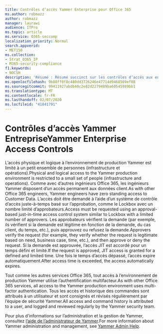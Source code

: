 ```yaml
---
title: Contrôles d’accès Yammer Enterprise pour Office 365
ms.author: robmazz
author: robmazz
manager: laurawi
audience: ITPro
ms.topic: article
ms.service: O365-seccomp
localization_priority: Normal
search.appverid:
- MET150
ms.collection:
- Strat_O365_IP
- M365-security-compliance
f1.keywords:
- NOCSH
description: 'Résumé : Résumé succinct sur les contrôles d’accès aux entreprises Yammer dans l’environnement de production.'
ms.openlocfilehash: 9b88ff0f8c480dd3726246e47714d9468509ef08
ms.sourcegitcommit: 99411927abdb40c2e82d2279489ba60545989bb1
ms.translationtype: MT
ms.contentlocale: fr-FR
ms.lasthandoff: 02/07/2020
ms.locfileid: "41841791"
---
```

# <a name="yammer-enterprise-access-controls"></a><span data-ttu-id="4d1a8-103">Contrôles d’accès Yammer Entreprise</span><span class="sxs-lookup"><span data-stu-id="4d1a8-103">Yammer Enterprise Access Controls</span></span> 

<span data-ttu-id="4d1a8-104">L’accès physique et logique à l’environnement de production Yammer est limité à un petit ensemble de personnes (infrastructure et opérations).</span><span class="sxs-lookup"><span data-stu-id="4d1a8-104">Physical and logical access to the Yammer production environment is restricted to a small set of people (infrastructure and operations).</span></span> <span data-ttu-id="4d1a8-105">Comme avec d’autres ingénieurs Office 365, les ingénieurs Yammer disposent d’un accès permanent aux données client.</span><span class="sxs-lookup"><span data-stu-id="4d1a8-105">As with other Office 365 engineers, Yammer engineers have zero standing access to Customer Data.</span></span> <span data-ttu-id="4d1a8-106">L’accès doit être demandé à l’aide d’un système de contrôle d’accès juste-à-temps basé sur l’approbation, comme le Lockbox avec un nombre limité d’approbateurs.</span><span class="sxs-lookup"><span data-stu-id="4d1a8-106">Access must be requested using an approval-based just-in-time access control system similar to Lockbox with a limited number of approvers.</span></span> <span data-ttu-id="4d1a8-107">Les approbateurs vérifient la demande (par exemple, ils vérifient si la demande est légitime en fonction de la demande, du cas client, du temps, etc.), puis approuvez ou refusez la demande.</span><span class="sxs-lookup"><span data-stu-id="4d1a8-107">Approvers verify the request (for example, they verify whether the request is legitimate based on need, business case, time, etc.), and then approve or deny the request.</span></span> <span data-ttu-id="4d1a8-108">Si la demande est approuvée, l’accès JIT est accordé pour un temps défini et limité.</span><span class="sxs-lookup"><span data-stu-id="4d1a8-108">If the request is approved, JIT access is granted for a defined and limited time.</span></span> <span data-ttu-id="4d1a8-109">Une fois le temps d’accès dépassé, l’accès expire automatiquement.</span><span class="sxs-lookup"><span data-stu-id="4d1a8-109">After access time is exceeded, the access automatically expires.</span></span>

<span data-ttu-id="4d1a8-110">Tout comme les autres services Office 365, tout accès à l’environnement de production Yammer utilise l’authentification multifacteur.</span><span class="sxs-lookup"><span data-stu-id="4d1a8-110">As with other Office 365 services, all access to the Yammer production environment uses multi-factor authentication.</span></span> <span data-ttu-id="4d1a8-111">Tous les accès et historique des commandes sont attribués à un utilisateur et sont consignés et révisés régulièrement par l’équipe de sécurité Yammer.</span><span class="sxs-lookup"><span data-stu-id="4d1a8-111">All access and command history is attributed to a user, and logged and reviewed regularly by the Yammer security team.</span></span>

<span data-ttu-id="4d1a8-112">Pour plus d’informations sur l’administration et la gestion de Yammer, consultez [l’aide de l’administrateur de Yammer](https://support.office.com/article/yammer-–-admin-help-e1464355-1f97-49ac-b2aa-dd320b179dbe?ui=en-US&rs=en-US&ad=US).</span><span class="sxs-lookup"><span data-stu-id="4d1a8-112">For more information about Yammer administration and management, see [Yammer Admin Help](https://support.office.com/article/yammer-–-admin-help-e1464355-1f97-49ac-b2aa-dd320b179dbe?ui=en-US&rs=en-US&ad=US).</span></span>